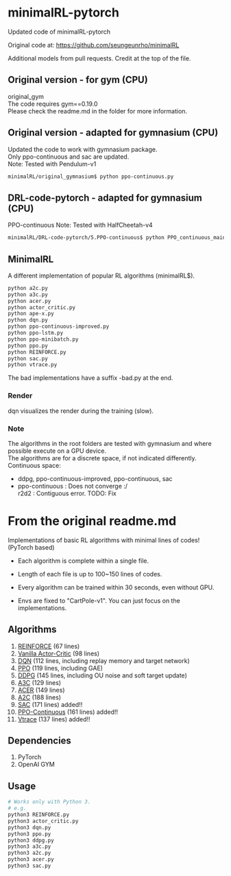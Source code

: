 # minimalRL-pytorch

Updated code of minimalRL-pytorch

Original code at: https://github.com/seungeunrho/minimalRL

Additional models from pull requests. Credit at the top of the file.

## Original version - for gym (CPU)
original_gym  
The code requires gym==0.19.0  
Please check the readme.md in the folder for more information.  

## Original version - adapted for gymnasium (CPU)
Updated the code to work with gymnasium package.  
Only ppo-continuous and sac are updated.  
Note: Tested with Pendulum-v1
```bash
minimalRL/original_gymnasium$ python ppo-continuous.py  
```

## DRL-code-pytorch - adapted for gymnasium (CPU)  
PPO-continuous
Note: Tested with HalfCheetah-v4  
```bash
minimalRL/DRL-code-pytorch/5.PPO-continuous$ python PPO_continuous_main.py
```

## MinimalRL
A different implementation of popular RL algorithms (minimalRL$).  
```bash
python a2c.py
python a3c.py
python acer.py
python actor_critic.py
python ape-x.py
python dqn.py
python ppo-continuous-improved.py
python ppo-lstm.py
python ppo-minibatch.py
python ppo.py
python REINFORCE.py
python sac.py
python vtrace.py
```

The bad implementations have a suffix -bad.py at the end.  

### Render
dqn visualizes the render during the training (slow).

### Note
The algorithms in the root folders are tested with gymnasium and where possible execute on a GPU device.  
The algorithms are for a discrete space, if not indicated differently.  
Continuous space:  
- ddpg, ppo-continuous-improved, ppo-continuous, sac  
- ppo-continuous : Does not converge :/  
r2d2 : Contiguous error. TODO: Fix  

# From the original readme.md


Implementations of basic RL algorithms with minimal lines of codes! (PyTorch based)

* Each algorithm is complete within a single file.

* Length of each file is up to 100~150 lines of codes.

* Every algorithm can be trained within 30 seconds, even without GPU.

* Envs are fixed to "CartPole-v1". You can just focus on the implementations.



## Algorithms
1. [REINFORCE](https://github.com/seungeunrho/minimalRL/blob/master/REINFORCE.py) (67 lines)
2. [Vanilla Actor-Critic](https://github.com/seungeunrho/minimalRL/blob/master/actor_critic.py) (98 lines)
3. [DQN](https://github.com/seungeunrho/minimalRL/blob/master/dqn.py) (112 lines,  including replay memory and target network)
4. [PPO](https://github.com/seungeunrho/minimalRL/blob/master/ppo.py) (119 lines,  including GAE)
5. [DDPG](https://github.com/seungeunrho/minimalRL/blob/master/ddpg.py) (145 lines, including OU noise and soft target update)
6. [A3C](https://github.com/seungeunrho/minimalRL/blob/master/a3c.py) (129 lines)
7. [ACER](https://github.com/seungeunrho/minimalRL/blob/master/acer.py) (149 lines)
8. [A2C](https://github.com/seungeunrho/minimalRL/blob/master/a2c.py) (188 lines)
9. [SAC](https://github.com/seungeunrho/minimalRL/blob/master/sac.py) (171 lines) added!! 
10. [PPO-Continuous](https://github.com/seungeunrho/minimalRL/blob/master/ppo-continuous.py) (161 lines) added!!
11. [Vtrace](https://github.com/seungeunrho/minimalRL/blob/master/vtrace.py) (137 lines) added!!


## Dependencies
1. PyTorch
2. OpenAI GYM

## Usage
```bash
# Works only with Python 3.
# e.g.
python3 REINFORCE.py
python3 actor_critic.py
python3 dqn.py
python3 ppo.py
python3 ddpg.py
python3 a3c.py
python3 a2c.py
python3 acer.py
python3 sac.py
```
